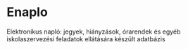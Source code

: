 # Enaplo
Elektronikus napló: jegyek, hiányzások, órarendek és egyéb iskolaszervezési feladatok ellátására készült adatbázis
